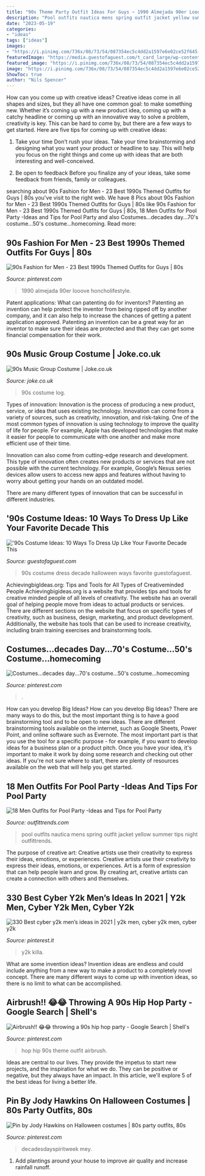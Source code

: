 ```yaml
---
title: "90s Theme Party Outfit Ideas For Guys ~ 1990 Almejada 90er Looove Honcholifestyle"
description: "Pool outfits nautica mens spring outfit jacket yellow summer tips night outfittrends"
date: "2023-05-19"
categories:
- "ideas"
tags: ["ideas"]
images:
- "https://i.pinimg.com/736x/08/73/54/087354ec5c4dd2a1597e6e02ce52f645--s-theme-party-outfit-hip-hop-s-hip-hop-party.jpg?b=t"
featuredImage: "https://media.guestofaguest.com/t_card_large/wp-content/uploads/2014/10/90s.jpg"
featured_image: "https://i.pinimg.com/736x/08/73/54/087354ec5c4dd2a1597e6e02ce52f645--s-theme-party-outfit-hip-hop-s-hip-hop-party.jpg?b=t"
image: "https://i.pinimg.com/736x/08/73/54/087354ec5c4dd2a1597e6e02ce52f645--s-theme-party-outfit-hip-hop-s-hip-hop-party.jpg?b=t"
ShowToc: true
author: "Nils Spencer"
---
```



How can you come up with creative ideas?
Creative ideas come in all shapes and sizes, but they all have one common goal: to make something new. Whether it’s coming up with a new product idea, coming up with a catchy headline or coming up with an innovative way to solve a problem, creativity is key. This can be hard to come by, but there are a few ways to get started. Here are five tips for coming up with creative ideas:
1. Take your time
Don’t rush your ideas. Take your time brainstorming and designing what you want your product or headline to say. This will help you focus on the right things and come up with ideas that are both interesting and well-conceived.

2. Be open to feedback
Before you finalize any of your ideas, take some feedback from friends, family or colleagues.

	

		
searching about 90s Fashion for Men - 23 Best 1990s Themed Outfits for Guys | 80s you've visit to the right web. We have 8 Pics about 90s Fashion for Men - 23 Best 1990s Themed Outfits for Guys | 80s like 90s Fashion for Men - 23 Best 1990s Themed Outfits for Guys | 80s, 18 Men Outfits for Pool Party -Ideas and Tips for Pool Party and also Costumes...decades day...70&#039;s costume...50&#039;s costume...homecoming. Read more:
		
    
## 90s Fashion For Men - 23 Best 1990s Themed Outfits For Guys | 80s

<img loading=lazy src="https://i.pinimg.com/736x/6d/5e/6e/6d5e6e5807ccc9f5e6ec5f1a30a605c6.jpg" onerror="this.onerror=null;this.src='https://tse1.mm.bing.net/th?id=OIP.VN185EnI-fFSrhF2H3rdYAHaLD&amp;pid=15.1';" alt="90s Fashion for Men - 23 Best 1990s Themed Outfits for Guys | 80s">

_Source: pinterest.com_

>1990 almejada 90er looove honcholifestyle. 

	

Patent applications: What can patenting do for inventors?
Patenting an invention can help protect the inventor from being ripped off by another company, and it can also help to increase the chances of getting a patent application approved. Patenting an invention can be a great way for an inventor to make sure their ideas are protected and that they can get some financial compensation for their work.

    
## 90s Music Group Costume | Joke.co.uk

<img loading=lazy src="https://9a338baf5064d7629645-c8b9e3aba5049fc539e5ee455e25c1c3.ssl.cf3.rackcdn.com/99000240p-5g3INRwA.png" onerror="this.onerror=null;this.src='https://tse3.mm.bing.net/th?id=OIP.jDwMyFaSjgUCQGzoK5M_7AHaLv&amp;pid=15.1';" alt="90s Music Group Costume | Joke.co.uk">

_Source: joke.co.uk_

>90s costume log. 

	

Types of innovation:
Innovation is the process of producing a new product, service, or idea that uses existing technology. Innovation can come from a variety of sources, such as creativity, innovation, and risk-taking. 
One of the most common types of innovation is using technology to improve the quality of life for people. For example, Apple has developed technologies that make it easier for people to communicate with one another and make more efficient use of their time. 

Innovation can also come from cutting-edge research and development. This type of innovation often creates new products or services that are not possible with the current technology. For example, Google’s Nexus series devices allow users to access new apps and features without having to worry about getting your hands on an outdated model. 

There are many different types of innovation that can be successful in different industries.

    
## &#039;90s Costume Ideas: 10 Ways To Dress Up Like Your Favorite Decade This

<img loading=lazy src="https://media.guestofaguest.com/t_card_large/wp-content/uploads/2014/10/90s.jpg" onerror="this.onerror=null;this.src='https://tse2.mm.bing.net/th?id=OIP.L4uq4E7QF69270WxczbQegHaEX&amp;pid=15.1';" alt="&#039;90s Costume Ideas: 10 Ways To Dress Up Like Your Favorite Decade This">

_Source: guestofaguest.com_

>90s costume dress decade halloween ways favorite guestofaguest. 

	

AchievingbigIdeas.org: Tips and Tools for All Types of Creativeminded People
Achievingbigideas.org is a website that provides tips and tools for creative minded people of all levels of creativity. The website has an overall goal of helping people move from ideas to actual products or services. There are different sections on the website that focus on specific types of creativity, such as business, design, marketing, and product development. Additionally, the website has tools that can be used to increase creativity, including brain training exercises and brainstorming tools.

    
## Costumes...decades Day...70&#039;s Costume...50&#039;s Costume...homecoming

<img loading=lazy src="https://i.pinimg.com/736x/43/20/68/432068c47d1907c2f14fef71e9adf798--s-costume-diy-costumes.jpg" onerror="this.onerror=null;this.src='https://tse3.mm.bing.net/th?id=OIP.JDQ1jlbZjQtiru7I_hrB3AHaNT&amp;pid=15.1';" alt="Costumes...decades day...70&#039;s costume...50&#039;s costume...homecoming">

_Source: pinterest.com_

>. 

	

How can you develop Big Ideas?
How can you develop Big Ideas? There are many ways to do this, but the most important thing is to have a good brainstorming tool and to be open to new ideas. There are different brainstorming tools available on the internet, such as Google Sheets, Power Point, and online software such as Evernote. The most important part is that you use the tool for a specific purpose - for example, if you want to develop ideas for a business plan or a product pitch. Once you have your idea, it's important to make it work by doing some research and checking out other ideas. If you're not sure where to start, there are plenty of resources available on the web that will help you get started.

    
## 18 Men Outfits For Pool Party -Ideas And Tips For Pool Party

<img loading=lazy src="https://www.outfittrends.com/wp-content/uploads/2015/10/Nautica-Mens-Spring-2016-Yellow-Jacket.jpg" onerror="this.onerror=null;this.src='https://tse4.mm.bing.net/th?id=OIP.NPgXFI9-hsyU66mgcd1WxAHaLH&amp;pid=15.1';" alt="18 Men Outfits for Pool Party -Ideas and Tips for Pool Party">

_Source: outfittrends.com_

>pool outfits nautica mens spring outfit jacket yellow summer tips night outfittrends. 

	

The purpose of creative art: Creative artists use their creativity to express their ideas, emotions, or experiences.
Creative artists use their creativity to express their ideas, emotions, or experiences. Art is a form of expression that can help people learn and grow. By creating art, creative artists can create a connection with others and themselves.

    
## 330 Best Cyber Y2k Men’s Ideas In 2021 | Y2k Men, Cyber Y2k Men, Cyber Y2k

<img loading=lazy src="https://i.pinimg.com/474x/aa/57/9f/aa579fd3b7cacf193a01b27119bb7c28.jpg" onerror="this.onerror=null;this.src='https://tse4.mm.bing.net/th?id=OIP.JCOmJWxH6IVn0LXbM_3wggAAAA&amp;pid=15.1';" alt="330 Best cyber y2k men’s ideas in 2021 | y2k men, cyber y2k men, cyber y2k">

_Source: pinterest.it_

>y2k killa. 

	

What are some invention ideas?
Invention ideas are endless and could include anything from a new way to make a product to a completely novel concept. There are many different ways to come up with invention ideas, so there is no limit to what can be accomplished.

    
## Airbrush!! 😂😂 Throwing A 90s Hip Hop Party - Google Search | Shell&#039;s

<img loading=lazy src="https://i.pinimg.com/736x/08/73/54/087354ec5c4dd2a1597e6e02ce52f645--s-theme-party-outfit-hip-hop-s-hip-hop-party.jpg?b=t" onerror="this.onerror=null;this.src='https://tse2.mm.bing.net/th?id=OIP.zKdkenhiEC3gUTElCTK6IwHaJ-&amp;pid=15.1';" alt="Airbrush!! 😂😂 throwing a 90s hip hop party - Google Search | Shell&#039;s">

_Source: pinterest.com_

>hop hip 90s theme outfit airbrush. 

	

Ideas are central to our lives. They provide the impetus to start new projects, and the inspiration for what we do. They can be positive or negative, but they always have an impact. In this article, we'll explore 5 of the best ideas for living a better life.

    
## Pin By Jody Hawkins On Halloween Costumes | 80s Party Outfits, 80s

<img loading=lazy src="https://i.pinimg.com/originals/56/b7/8b/56b78bc8357dfdfc5e7c7a3fd2ed73da.jpg" onerror="this.onerror=null;this.src='https://tse4.mm.bing.net/th?id=OIP.jCBBTNvVhzj6teyC3U0SLAHaJ4&amp;pid=15.1';" alt="Pin by Jody Hawkins on Halloween costumes | 80s party outfits, 80s">

_Source: pinterest.com_

>decadesdayspiritweek mey. 

	

1. Add plantings around your house to improve air quality and increase rainfall runoff.

